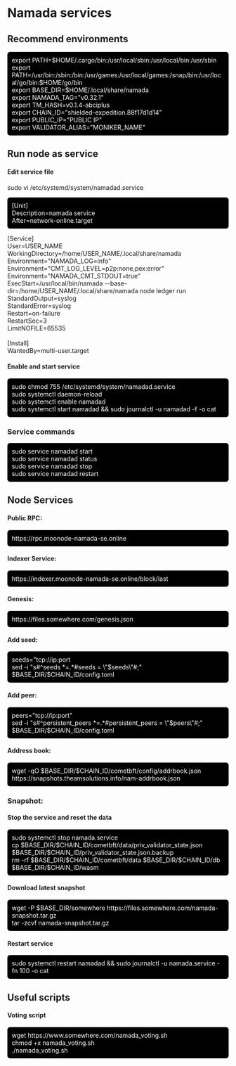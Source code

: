 # Namada services

## Recommend environments
<p style="background:black;color:white;padding:10px;border-radius:6px">
export PATH=$HOME/.cargo/bin:/usr/local/sbin:/usr/local/bin:/usr/sbin<br />
export PATH=/usr/bin:/sbin:/bin:/usr/games:/usr/local/games:/snap/bin:/usr/local/go/bin:$HOME/go/bin<br />
export BASE_DIR=$HOME/.local/share/namada<br />
export NAMADA_TAG="v0.32.1"<br />
export TM_HASH=v0.1.4-abciplus<br />
export CHAIN_ID="shielded-expedition.88f17d1d14"<br />
export PUBLIC_IP="PUBLIC IP"<br />
export VALIDATOR_ALIAS="MONIKER_NAME"<br />
</p>

## Run node as service
#### Edit service file
sudo vi /etc/systemd/system/namadad.service
<p style="background:black;color:white;padding:10px;border-radius:6px">
[Unit]<br />
Description=namada service<br />
After=network-online.target<br />

[Service]<br />
User=USER_NAME<br />
WorkingDirectory=/home/USER_NAME/.local/share/namada<br />
Environment="NAMADA_LOG=info"<br />
Environment="CMT_LOG_LEVEL=p2p:none,pex:error"<br />
Environment="NAMADA_CMT_STDOUT=true"<br />
ExecStart=/usr/local/bin/namada --base-dir=/home/USER_NAME/.local/share/namada node ledger run<br />
StandardOutput=syslog<br />
StandardError=syslog<br />
Restart=on-failure<br />
RestartSec=3<br />
LimitNOFILE=65535<br />
<br />
[Install]<br />
WantedBy=multi-user.target<br />
</p>

#### Enable and start service
<p style="background:black;color:white;padding:10px;border-radius:6px">
sudo chmod 755 /etc/systemd/system/namadad.service<br />
sudo systemctl daemon-reload<br />
sudo systemctl enable namadad<br />
sudo systemctl start namadad && sudo journalctl -u namadad -f -o cat<br />
</p>

### Service commands
<p style="background:black;color:white;padding:10px;border-radius:6px">
sudo service namadad start<br />
sudo service namadad status<br />
sudo service namadad stop<br />
sudo service namadad restart<br />
</p>

## Node Services

#### Public RPC: 
<p style="background:black;color:white;padding:10px;border-radius:6px">
https://rpc.moonode-namada-se.online
</p>

#### Indexer Service: 
<p style="background:black;color:white;padding:10px;border-radius:6px">
https://indexer.moonode-namada-se.online/block/last
</p>

#### Genesis:
<p style="background:black;color:white;padding:10px;border-radius:6px">
https://files.somewhere.com/genesis.json
</p>

#### Add seed:
<p style="background:black;color:white;padding:10px;border-radius:6px">
seeds="tcp://ip:port<br />
sed -i "s#^seeds *=.*#seeds = \"$seeds\"#;" $BASE_DIR/$CHAIN_ID/config.toml
</p>

#### Add peer:
<p style="background:black;color:white;padding:10px;border-radius:6px">
peers="tcp://ip:port"<br />
sed -i "s#^persistent_peers *=.*#persistent_peers = \"$peers\"#;" $BASE_DIR/$CHAIN_ID/config.toml
</p>

#### Address book:
<p style="background:black;color:white;padding:10px;border-radius:6px">
wget -qO $BASE_DIR/$CHAIN_ID/cometbft/config/addrbook.json https://snapshots.theamsolutions.info/nam-addrbook.json
</p>

### Snapshot:
#### Stop the service and reset the data
<p style="background:black;color:white;padding:10px;border-radius:6px">
sudo systemctl stop namada.service<br />
cp $BASE_DIR/$CHAIN_ID/cometbft/data/priv_validator_state.json $BASE_DIR/$CHAIN_ID/priv_validator_state.json.backup<br />
rm -rf $BASE_DIR/$CHAIN_ID/cometbft/data $BASE_DIR/$CHAIN_ID/db $BASE_DIR/$CHAIN_ID/wasm
</p>

#### Download latest snapshot
<p style="background:black;color:white;padding:10px;border-radius:6px">
wget -P $BASE_DIR/somewhere https://files.somewhere.com/namada-snapshot.tar.gz<br />
tar -zcvf namada-snapshot.tar.gz<br />
</p>

#### Restart service
<p style="background:black;color:white;padding:10px;border-radius:6px">
sudo systemctl restart namadad && sudo journalctl -u namada.service -fn 100 -o cat
</p>

## Useful scripts
#### Voting script
<p style="background:black;color:white;padding:10px;border-radius:6px">
wget https://www.somewhere.com/namada_voting.sh<br />
chmod +x namada_voting.sh<br />
./namada_voting.sh
</p>
